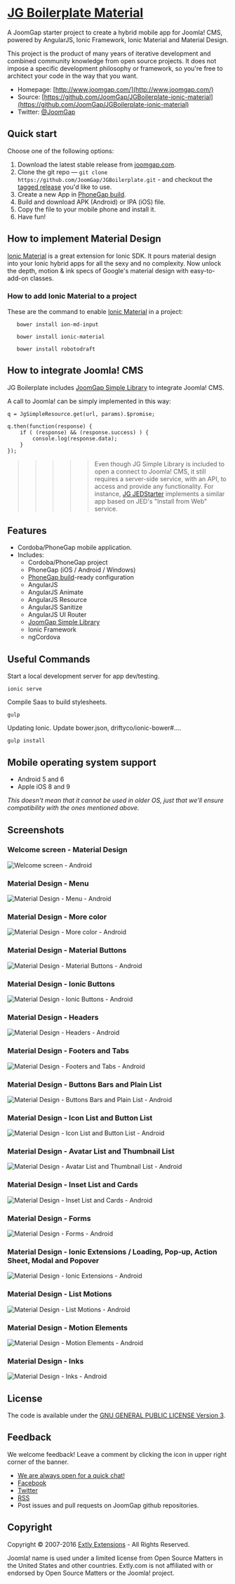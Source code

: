 
# [JG Boilerplate Material](http://www.joomgap.com/starters.html)

A JoomGap starter project to create a hybrid mobile app for Joomla! CMS, powered by AngularJS, Ionic Framework, Ionic Material and Material Design.

This project is the product of many years of iterative development and
combined community knowledge from open source projects. It does not impose a specific development
philosophy or framework, so you're free to architect your code in the
way that you want.

* Homepage: [http://www.joomgap.com/](http://www.joomgap.com/)
* Source: [https://github.com/JoomGap/JGBoilerplate-ionic-material](https://github.com/JoomGap/JGBoilerplate-ionic-material)
* Twitter: [@JoomGap](https://twitter.com/JoomGap)

## Quick start

Choose one of the following options:

1. Download the latest stable release from
   [joomgap.com](http://www.joomgap.com/joomgap-boilerplate.html).
2. Clone the git repo — `git clone
   https://github.com/JoomGap/JGBoilerplate.git` - and checkout the
   [tagged release](https://github.com/JoomGap/JGBoilerplate/releases)
   you'd like to use.
3. Create a new App in [PhoneGap build](https://build.phonegap.com).
4. Build and download APK (Android) or IPA (iOS) file.
5. Copy the file to your mobile phone and install it.
6. Have fun!

## How to implement Material Design

[Ionic Material](http://ionicmaterial.com/) is a great extension for Ionic SDK. It pours material design into your Ionic hybrid apps for all the sexy and no complexity. Now unlock the depth, motion & ink specs of Google's material design with easy-to-add-on classes. 

### How to add Ionic Material to a project

These are the command to enable [Ionic Material](http://ionicmaterial.com/) in a project:

       bower install ion-md-input
       
       bower install ionic-material
       
       bower install robotodraft

## How to integrate Joomla! CMS

JG Boilerplate includes [JoomGap Simple Library](https://github.com/JoomGap/JGSimple) to integrate Joomla! CMS.

A call to Joomla! can be simply implemented in this way:

    q = JgSimpleResource.get(url, params).$promise;

    q.then(function(response) {
        if ( (response) && (response.success) ) {
            console.log(response.data);
        }
    });

>>>>> Even though JG Simple Library is included to open a connect to Joomla! CMS, it still requires a server-side service, with an API, to access and provide any functionality. For instance, [JG JEDStarter](http://www.joomgap.com/docs/basics/jedstarter) implements a similar app based on JED's "Install from Web" service.
	
## Features

* Cordoba/PhoneGap mobile application.
* Includes:
  * Cordoba/PhoneGap project
  * PhoneGap (iOS / Android / Windows)
  * [PhoneGap build](https://build.phonegap.com)-ready configuration
  * AngularJS
  * AngularJS Animate
  * AngularJS Resource
  * AngularJS Sanitize
  * AngularJS UI Router
  * [JoomGap Simple Library](https://github.com/JoomGap/JGSimple)
  * Ionic Framework
  * ngCordova

## Useful Commands

Start a local development server for app dev/testing.

	ionic serve	
	
Compile Saas to build stylesheets.

	gulp
	
Updating Ionic. Update bower.json, driftyco/ionic-bower#....

	gulp install

## Mobile operating system support

* Android 5 and 6
* Apple iOS 8 and 9

*This doesn't mean that it cannot be used in older OS,
just that we'll ensure compatibility with the ones mentioned above.*

## Screenshots

### Welcome screen - Material Design

![Welcome screen - Android](http://cdn.joomgap.com/images/JG-Boilerplate-Material/JG-Boilerplate-Material-00.jpg)

### Material Design - Menu

![Material Design - Menu - Android](http://cdn.joomgap.com/images/JG-Boilerplate-Material/JG-Boilerplate-Material-00-Menu.jpg)

### Material Design - More color

![Material Design - More color - Android](http://cdn.joomgap.com/images/JG-Boilerplate-Material/JG-Boilerplate-Material-01-More-Color.jpg)

### Material Design - Material Buttons

![Material Design - Material Buttons - Android](http://cdn.joomgap.com/images/JG-Boilerplate-Material/JG-Boilerplate-Material-02-Material-Buttons.jpg)

### Material Design - Ionic Buttons

![Material Design - Ionic Buttons - Android](http://cdn.joomgap.com/images/JG-Boilerplate-Material/JG-Boilerplate-Material-03-Ionic-Buttons.jpg)

### Material Design - Headers

![Material Design - Headers - Android](http://cdn.joomgap.com/images/JG-Boilerplate-Material/JG-Boilerplate-Material-04-Headers.jpg)

### Material Design - Footers and Tabs

![Material Design - Footers and Tabs - Android](http://cdn.joomgap.com/images/JG-Boilerplate-Material/JG-Boilerplate-Material-05-Footers-Tabs.jpg)

### Material Design - Buttons Bars and Plain List

![Material Design - Buttons Bars and Plain List - Android](http://cdn.joomgap.com/images/JG-Boilerplate-Material/JG-Boilerplate-Material-06-Button-bars-Plain-list.jpg)

### Material Design - Icon List and Button List

![Material Design - Icon List and Button List - Android](http://cdn.joomgap.com/images/JG-Boilerplate-Material/JG-Boilerplate-Material-08-Icon-button-list.jpg)

### Material Design - Avatar List and Thumbnail List

![Material Design - Avatar List and Thumbnail List - Android](http://cdn.joomgap.com/images/JG-Boilerplate-Material/JG-Boilerplate-Material-09-Avatar-thumbnail-list.jpg)

### Material Design - Inset List and Cards

![Material Design - Inset List and Cards - Android](http://cdn.joomgap.com/images/JG-Boilerplate-Material/JG-Boilerplate-Material-10-Inset-Card-list.jpg)

### Material Design - Forms

![Material Design - Forms - Android](http://cdn.joomgap.com/images/JG-Boilerplate-Material/JG-Boilerplate-Material-11-Form.jpg)

### Material Design - Ionic Extensions / Loading, Pop-up, Action Sheet, Modal and Popover

![Material Design - Ionic Extensions - Android](http://cdn.joomgap.com/images/JG-Boilerplate-Material/JG-Boilerplate-Material-12-Extensions.jpg)

### Material Design - List Motions

![Material Design - List Motions - Android](http://cdn.joomgap.com/images/JG-Boilerplate-Material/JG-Boilerplate-Material-14-Motion-Lists.jpg)

### Material Design - Motion Elements

![Material Design - Motion Elements - Android](http://cdn.joomgap.com/images/JG-Boilerplate-Material/JG-Boilerplate-Material-15-Hardware-Accelerated-Motion.jpg)

### Material Design - Inks

![Material Design - Inks - Android](http://cdn.joomgap.com/images/JG-Boilerplate-Material/JG-Boilerplate-Material-16-Ink.jpg)

## License

The code is available under the [GNU GENERAL PUBLIC LICENSE Version 3](LICENSE).

## Feedback

We welcome feedback! Leave a comment by clicking the icon in upper right corner of the banner.

* [We are always open for a quick chat!](http://www.joomgap.com/more/contact-us.html)
* [Facebook](https://twitter.com/joomgap)
* [Twitter](https://www.facebook.com/joomgap)
* [RSS](http://www.joomgap.com/more/blog.feed?type=rss)
* Post issues and pull requests on JoomGap github repositories.

## Copyright

Copyright © 2007-2016 [Extly Extensions](http://www.extly.com/) - All Rights Reserved.

Joomla! name is used under a limited license from Open Source Matters in the United States and other countries. Extly.com is not affiliated with or endorsed by Open Source Matters or the Joomla! project.
